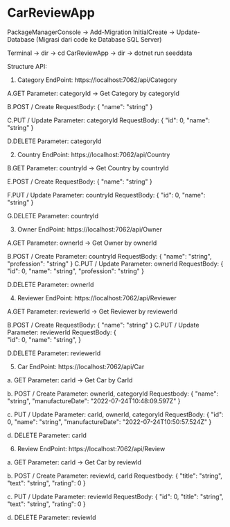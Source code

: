 # CarReviewApp

PackageManagerConsole -> Add-Migration InitialCreate -> Update-Database
(Migrasi dari code ke Database SQL Server)

Terminal -> dir -> cd CarReviewApp -> dir -> dotnet run seeddata

Structure API:
1. Category
EndPoint: https://localhost:7062/api/Category

A.GET
Parameter:
categoryId -> Get Category by categoryId

B.POST / Create
	RequestBody:
{
    	"name": "string"
}

C.PUT / Update
	Parameter: categoryId
	RequestBody:
	{
  		"id": 0,
 		 "name": "string"
}

D.DELETE
	Parameter: categoryId


2. Country
EndPoint: https://localhost:7062/api/Country

B.GET
Parameter:
countryId -> Get Country by countryId 

E.POST / Create
	RequestBody:
{
    	"name": "string"
}

F.PUT / Update
	Parameter: countryId
	RequestBody:
	{
  		"id": 0,
 		 "name": "string"
}

G.DELETE
	Parameter: countryId


3. Owner
EndPoint: https://localhost:7062/api/Owner

A.GET
Parameter:
ownerId -> Get Owner by ownerId

B.POST / Create
	Parameter: countryId
	RequestBody:
{
 		 "name": "string",
 		 "profession": "string"
}
C.PUT / Update
	Parameter: ownerId
	RequestBody:
	{
		"id": 0,
  		"name": "string",
 		 "profession": "string"
}

D.DELETE
	Parameter: ownerId


4. Reviewer
EndPoint: https://localhost:7062/api/Reviewer

A.GET
Parameter:
reviewerId -> Get Reviewer by reviewerId 

B.POST / Create
	RequestBody:
{
 		 "name": "string"
}
C.PUT / Update
	Parameter: reviewerId 
	RequestBody:
	{	
		"id": 0,
  		"name": "string",
}

D.DELETE
	Parameter: reviewerId 


5. Car
EndPoint: https://localhost:7062/api/Car

a. GET
Parameter:
carId -> Get Car by CarId

b. POST / Create
Parameter: ownerId, categoryId
Requestbody:
{
  		"name": "string",
  		"manufactureDate": "2022-07-24T10:48:09.597Z"
}

c. PUT / Update
Parameter: carId, ownerId, categoryId
RequestBody:
{
 		"id": 0,
  		"name": "string",
  		"manufactureDate": "2022-07-24T10:50:57.524Z"
}

d. DELETE
Parameter: carId

6. Review
EndPoint: https://localhost:7062/api/Review

a. GET
Parameter:
carId -> Get Car by reviewId

b. POST / Create
Parameter: reviewId, carId
Requestbody:
{
  		"title": "string",
 		"text": "string",
  		"rating": 0
}

c. PUT / Update
Parameter: reviewId
RequestBody:
{
 		"id": 0,
  		"title": "string",
 		"text": "string",
  		"rating": 0
}

d. DELETE
Parameter: reviewId


